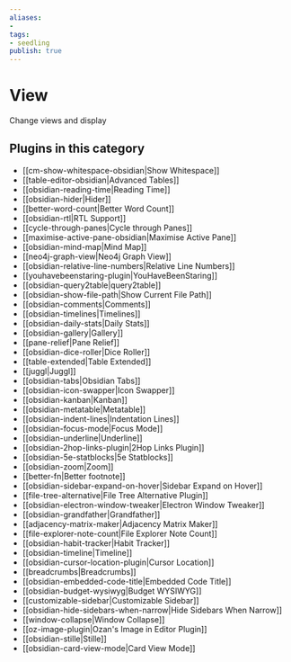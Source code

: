 ```yaml
---
aliases:
- 
tags: 
- seedling 
publish: true
---
```



# View

Change views and display

## Plugins in this category

- [[cm-show-whitespace-obsidian|Show Whitespace]]
- [[table-editor-obsidian|Advanced Tables]]
- [[obsidian-reading-time|Reading Time]]
- [[obsidian-hider|Hider]]
- [[better-word-count|Better Word Count]]
- [[obsidian-rtl|RTL Support]]
- [[cycle-through-panes|Cycle through Panes]]
- [[maximise-active-pane-obsidian|Maximise Active Pane]]
- [[obsidian-mind-map|Mind Map]]
- [[neo4j-graph-view|Neo4j Graph View]]
- [[obsidian-relative-line-numbers|Relative Line Numbers]]
- [[youhavebeenstaring-plugin|YouHaveBeenStaring]]
- [[obsidian-query2table|query2table]]
- [[obsidian-show-file-path|Show Current File Path]]
- [[obsidian-comments|Comments]]
- [[obsidian-timelines|Timelines]]
- [[obsidian-daily-stats|Daily Stats]]
- [[obsidian-gallery|Gallery]]
- [[pane-relief|Pane Relief]]
- [[obsidian-dice-roller|Dice Roller]]
- [[table-extended|Table Extended]]
- [[juggl|Juggl]]
- [[obsidian-tabs|Obsidian Tabs]]
- [[obsidian-icon-swapper|Icon Swapper]]
- [[obsidian-kanban|Kanban]]
- [[obsidian-metatable|Metatable]]
- [[obsidian-indent-lines|Indentation Lines]]
- [[obsidian-focus-mode|Focus Mode]]
- [[obsidian-underline|Underline]]
- [[obsidian-2hop-links-plugin|2Hop Links Plugin]]
- [[obsidian-5e-statblocks|5e Statblocks]]
- [[obsidian-zoom|Zoom]]
- [[better-fn|Better footnote]]
- [[obsidian-sidebar-expand-on-hover|Sidebar Expand on Hover]]
- [[file-tree-alternative|File Tree Alternative Plugin]]
- [[obsidian-electron-window-tweaker|Electron Window Tweaker]]
- [[obsidian-grandfather|Grandfather]]
- [[adjacency-matrix-maker|Adjacency Matrix Maker]]
- [[file-explorer-note-count|File Explorer Note Count]]
- [[obsidian-habit-tracker|Habit Tracker]]
- [[obsidian-timeline|Timeline]]
- [[obsidian-cursor-location-plugin|Cursor Location]]
- [[breadcrumbs|Breadcrumbs]]
- [[obsidian-embedded-code-title|Embedded Code Title]]
- [[obsidian-budget-wysiwyg|Budget WYSIWYG]]
- [[customizable-sidebar|Customizable Sidebar]]
- [[obsidian-hide-sidebars-when-narrow|Hide Sidebars When Narrow]]
- [[window-collapse|Window Collapse]]
- [[oz-image-plugin|Ozan's Image in Editor Plugin]]
- [[obsidian-stille|Stille]]
- [[obsidian-card-view-mode|Card View Mode]]
